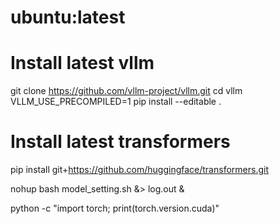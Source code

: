 # ubuntu:latest

# Install latest vllm
git clone https://github.com/vllm-project/vllm.git
cd vllm
VLLM_USE_PRECOMPILED=1 pip install --editable .

# Install latest transformers
pip install git+https://github.com/huggingface/transformers.git


nohup bash model_setting.sh &> log.out &


python -c "import torch; print(torch.version.cuda)"